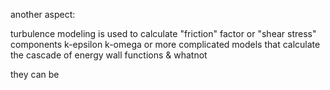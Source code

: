 another aspect: 

turbulence modeling is used to calculate "friction" factor or "shear stress" components
k-epsilon
k-omega
 or more complicated models that calculate the cascade of energy
 wall functions & whatnot
 
 they can be 
